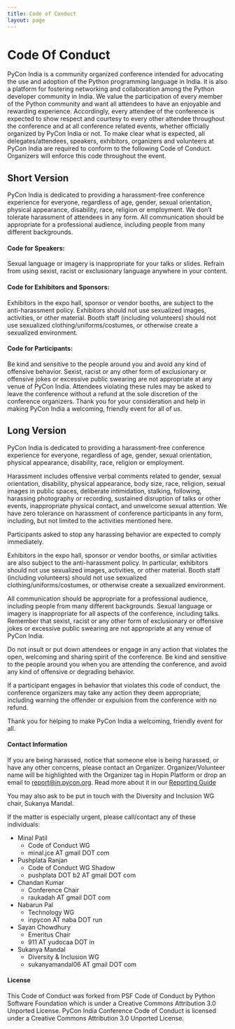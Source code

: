 ```yaml
---
title: Code of Conduct
layout: page
---
```


# Code Of Conduct
PyCon India is a community organized conference intended for advocating the use and adoption of the Python programming language in India. It is also a platform for fostering networking and collaboration among the Python developer community in India. We value the participation of every member of the Python community and want all attendees to have an enjoyable and rewarding experience. Accordingly, every attendee of the conference is expected to show respect and courtesy to every other attendee throughout the conference and at all conference related events, whether officially organized by PyCon India or not. To make clear what is expected, all delegates/attendees, speakers, exhibitors, organizers and volunteers at PyCon India are required to conform to the following Code of Conduct. Organizers will enforce this code throughout the event.

## Short Version
PyCon India is dedicated to providing a harassment-free conference experience for everyone, regardless of age, gender, sexual orientation, physical appearance, disability, race, religion or employment. We don’t tolerate harassment of attendees in any form. All communication should be appropriate for a professional audience, including people from many different backgrounds.

#### Code for Speakers:
Sexual language or imagery is inappropriate for your talks or slides. Refrain from using sexist, racist or exclusionary language anywhere in your content.

#### Code for Exhibitors and Sponsors:
Exhibitors in the expo hall, sponsor or vendor booths, are subject to the anti-harassment policy. Exhibitors should not use sexualized images, activities, or other material. Booth staff (including volunteers) should not use sexualized clothing/uniforms/costumes, or otherwise create a sexualized environment.

#### Code for Participants:
Be kind and sensitive to the people around you and avoid any kind of offensive behavior. Sexist, racist or any other form of exclusionary or offensive jokes or excessive public swearing are not appropriate at any venue of PyCon India. Attendees violating these rules may be asked to leave the conference without a refund at the sole discretion of the conference organizers. Thank you for your consideration and help in making PyCon India a welcoming, friendly event for all of us.

## Long Version
PyCon India is dedicated to providing a harassment-free conference experience for everyone, regardless of age, gender, sexual orientation, physical appearance, disability, race, religion or employment.

Harassment includes offensive verbal comments related to gender, sexual orientation, disability, physical appearance, body size, race, religion, sexual images in public spaces, deliberate intimidation, stalking, following, harassing photography or recording, sustained disruption of talks or other events, inappropriate physical contact, and unwelcome sexual attention. We have zero tolerance on harassment of conference participants in any form, including, but not limited to the activities mentioned here.

Participants asked to stop any harassing behavior are expected to comply immediately.

Exhibitors in the expo hall, sponsor or vendor booths, or similar activities are also subject to the anti-harassment policy. In particular, exhibitors should not use sexualized images, activities, or other material. Booth staff (including volunteers) should not use sexualized clothing/uniforms/costumes, or otherwise create a sexualized environment.

All communication should be appropriate for a professional audience, including people from many different backgrounds. Sexual language or imagery is inappropriate for all aspects of the conference, including talks. Remember that sexist, racist or any other form of exclusionary or offensive jokes or excessive public swearing are not appropriate at any venue of PyCon India.

Do not insult or put down attendees or engage in any action that violates the open, welcoming and sharing spirit of the conference. Be kind and sensitive to the people around you when you are attending the conference, and avoid any kind of offensive or degrading behavior.

If a participant engages in behavior that violates this code of conduct, the conference organizers may take any action they deem appropriate, including warning the offender or expulsion from the conference with no refund.

Thank you for helping to make PyCon India a welcoming, friendly event for all.

#### Contact Information
If you are being harassed, notice that someone else is being harassed, or have any other concerns, please contact an Organizer. Organizer/Volunteer name will be highlighted with the Organizer tag in Hopin Platform or drop an email to report@in.pycon.org.
Read more about it in our [Reporting Guide](/reporting/)

You may also ask to be put in touch with the Diversity and Inclusion WG chair‚ Sukanya Mandal.

If the matter is especially urgent, please call/contact any of these individuals:

- Minal Patil
    - Code of Conduct WG
    - minal.jce AT gmail DOT com
- Pushplata Ranjan
    - Code of Conduct WG Shadow
    - pushplata DOT b2 AT gmail DOT com
- Chandan Kumar
    - Conference Chair
    - raukadah AT gmail DOT com
- Nabarun Pal
    - Technology WG
    - inpycon AT naba DOT run
- Sayan Chowdhury
    - Emeritus Chair
    - 911 AT yudocaa DOT in
- Sukanya Mandal
    - Diversity & Inclusion WG
    - sukanyamandal06 AT gmail DOT com



#### License
This Code of Conduct was forked from PSF Code of Conduct by Python Software Foundation which is under a Creative Commons Attribution 3.0 Unported License. PyCon India Conference Code of Conduct is licensed under a Creative Commons Attribution 3.0 Unported License. 
